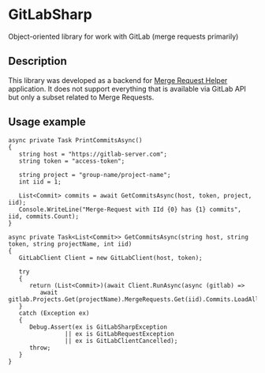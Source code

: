 # GitLabSharp

Object-oriented library for work with GitLab (merge requests primarily)

## Description
This library was developed as a backend for [Merge Request Helper](https://github.com/denis-adamchuk/mrHelper) application.
It does not support everything that is available via GitLab API but only a subset related to Merge Requests.

## Usage example
```
async private Task PrintCommitsAsync()
{
   string host = "https://gitlab-server.com";
   string token = "access-token";
   
   string project = "group-name/project-name";
   int iid = 1;
   
   List<Commit> commits = await GetCommitsAsync(host, token, project, iid);
   Console.WriteLine("Merge-Request with IId {0} has {1} commits", iid, commits.Count);
}

async private Task<List<Commit>> GetCommitsAsync(string host, string token, string projectName, int iid)
{
   GitLabClient Client = new GitLabClient(host, token);

   try
   {
      return (List<Commit>)(await Client.RunAsync(async (gitlab) =>
         await gitlab.Projects.Get(projectName).MergeRequests.Get(iid).Commits.LoadAllTaskAsync()));
   }
   catch (Exception ex)
   {
      Debug.Assert(ex is GitLabSharpException
                || ex is GitLabRequestException
                || ex is GitLabClientCancelled);
      throw;
   }
}
```
